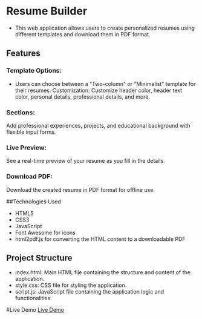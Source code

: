 # Resume Builder

* This web application allows users to create personalized resumes using different templates and download them in PDF format.

## Features
### Template Options: 
* Users can choose between a "Two-column" or "Minimalist" template for their resumes.
Customization: Customize header color, header text color, personal details, professional details, and more.
### Sections: 
Add professional experiences, projects, and educational background with flexible input forms.
### Live Preview:
 See a real-time preview of your resume as you fill in the details.
### Download PDF:
 Download the created resume in PDF format for offline use.

##Technologies Used

* HTML5
* CSS3
* JavaScript
* Font Awesome for icons
* html2pdf.js for converting the HTML content to a downloadable PDF

## Project Structure

* index.html: Main HTML file containing the structure and content of the application.
* style.css: CSS file for styling the application.
* script.js: JavaScript file containing the application logic and functionalities.

 #Live Demo
 [Live Demo](https://nikhitha5511.github.io/Resume-Project/)